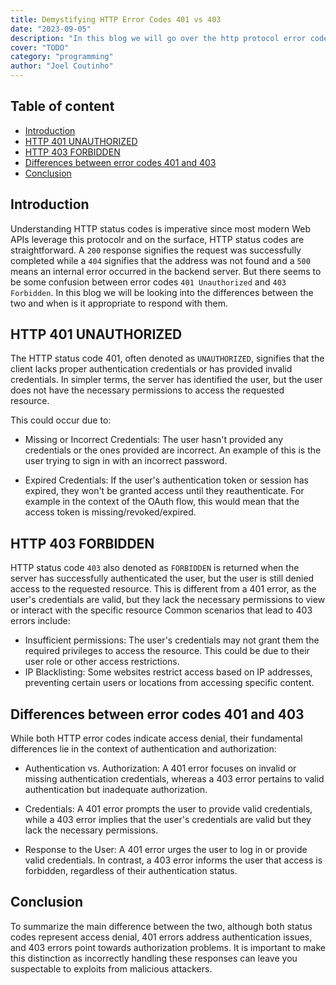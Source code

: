 ```yaml
---
title: Demystifying HTTP Error Codes 401 vs 403
date: "2023-09-05"
description: "In this blog we will go over the http protocol error codes 401 and 403 and describe when is it appropriate to use each of them."
cover: "TODO"
category: "programming"
author: "Joel Coutinho"
---
```


## Table of content
- [Introduction](#introduction)
- [HTTP 401 UNAUTHORIZED](#http-401-unauthorized)
- [HTTP 403 FORBIDDEN](#http-403-forbidden)
- [Differences between error codes 401 and 403](#differences-between-error-codes-401-and-403)
- [Conclusion](#conclusion)

## Introduction

Understanding HTTP status codes is imperative since most modern Web APIs leverage this protocolr and on the surface, HTTP status codes are straightforward. A `200` response signifies the request was successfully completed while a `404`  signifies that the address was not found and a `500` means an internal error occurred in the backend server. But there seems to be some confusion between error codes `401 Unauthorized` and `403 Forbidden`. In this blog we will be looking into the differences between the two and when is it appropriate to respond with them.

## HTTP 401 UNAUTHORIZED
The HTTP status code 401, often denoted as `UNAUTHORIZED`, signifies that the client lacks proper authentication credentials or has provided invalid credentials. In simpler terms, the server has identified the user, but the user does not have the necessary permissions to access the requested resource. 

This could occur due to:

- Missing or Incorrect Credentials: The user hasn't provided any credentials or the ones provided are incorrect. An example of this is the user trying to sign in with an incorrect password.

- Expired Credentials: If the user's authentication token or session has expired, they won't be granted access until they reauthenticate. For example in the context of the OAuth flow, this would mean that the access token is missing/revoked/expired.


## HTTP 403 FORBIDDEN
HTTP status code `403` also denoted as `FORBIDDEN` is returned when the server has successfully authenticated the user, but the user is still denied access to the requested resource. This is different from a 401 error, as the user's credentials are valid, but they lack the necessary permissions to view or interact with the specific resource
Common scenarios that lead to 403 errors include:

- Insufficient permissions: The user's credentials may not grant them the required privileges to access the resource. This could be due to their user role or other access restrictions.
- IP Blacklisting: Some websites restrict access based on IP addresses, preventing certain users or locations from accessing specific content.

## Differences between error codes 401 and 403

While both HTTP error codes indicate access denial, their fundamental differences lie in the context of authentication and authorization:

- Authentication vs. Authorization: A 401 error focuses on invalid or missing authentication credentials, whereas a 403 error pertains to valid authentication but inadequate authorization.

- Credentials: A 401 error prompts the user to provide valid credentials, while a 403 error implies that the user's credentials are valid but they lack the necessary permissions.

- Response to the User: A 401 error urges the user to log in or provide valid credentials. In contrast, a 403 error informs the user that access is forbidden, regardless of their authentication status.

## Conclusion

To summarize the main difference between the two, although both status codes represent access denial, 401 errors address authentication issues, and 403 errors point towards authorization problems.
It is important to make this distinction as incorrectly handling these responses can leave you suspectable to exploits from malicious attackers.  


